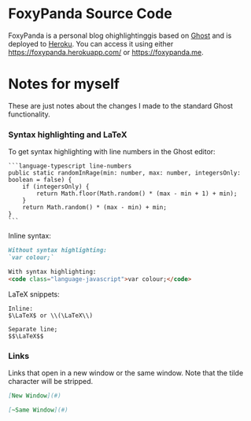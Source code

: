 # FoxyPanda Source Code

FoxyPanda is a personal blog ohighlightinggis based on [Ghost](https://ghost.org/) and is deployed to [Heroku](https://heroku.com/). You can access it using either https://foxypanda.herokuapp.com/ or https://foxypanda.me.

# Notes for myself

These are just notes about the changes I made to the standard Ghost functionality.

### Syntax highlighting and LaTeX

To get syntax highlighting with line numbers in the Ghost editor:


    ```language-typescript line-numbers
    public static randomInRage(min: number, max: number, integersOnly: boolean = false) {
        if (integersOnly) {
            return Math.floor(Math.random() * (max - min + 1) + min);
        }
        return Math.random() * (max - min) + min;
    }
    ```
    
Inline syntax:

```markdown
Without syntax highlighting:
`var colour;`

With syntax highlighting:
<code class="language-javascript">var colour;</code>
```
    
LaTeX snippets:

```
Inline:
$\LaTeX$ or \\(\LaTeX\\)

Separate line;
$$\LaTeX$$
```

### Links

Links that open in a new window or the same window. Note that the tilde character will be stripped.

```markdown
[New Window](#)

[~Same Window](#)
```
